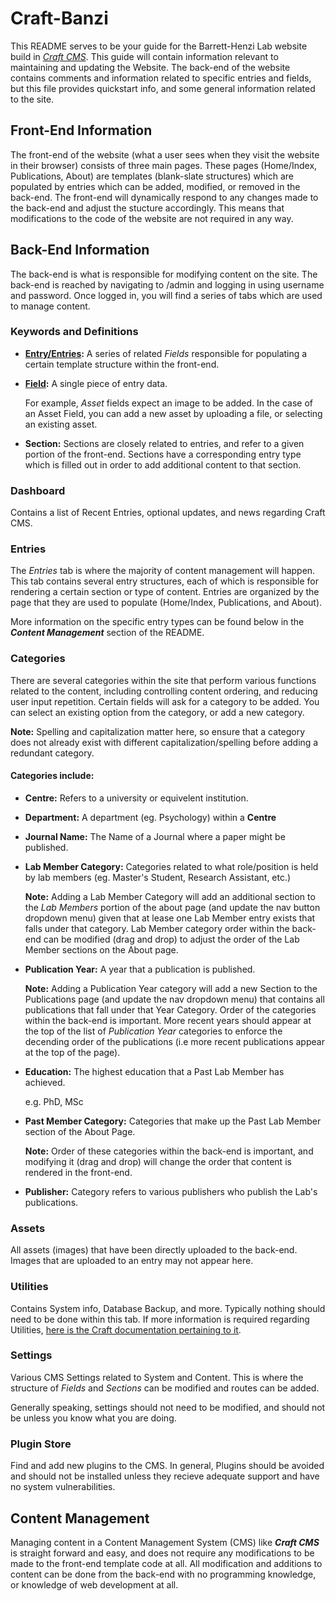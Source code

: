 # Craft-Banzi

This README serves to be your guide for the Barrett-Henzi Lab website build in *[Craft CMS](https://craftcms.com/)*. This guide will contain information relevant to maintaining and updating the Website. The back-end of the website contains comments and information related to specific entries and fields, but this file provides quickstart info, and some general information related to the site.

## Front-End Information

The front-end of the website (what a user sees when they visit the website in their browser) consists of three main pages. These pages (Home/Index, Publications, About) are templates (blank-slate structures) which are populated by entries which can be added, modified, or removed in the back-end. The front-end will dynamically respond to any changes made to the back-end and adjust the stucture accordingly. This means that modifications to the code of the website are not required in any way.

## Back-End Information

The back-end is what is responsible for modifying content on the site. The back-end is reached by navigating to /admin and logging in using username and password. Once logged in, you will find a series of tabs which are used to manage content.

### Keywords and Definitions
- **[Entry/Entries](https://craftcms.com/docs/3.x/entries.html):** A series of related *Fields* responsible for populating a certain template structure within the front-end.
  
- **[Field](https://craftcms.com/docs/3.x/assets-fields.html#settings):** A single piece of entry data. 
  
  For example, *Asset* fields expect an image to be added. In the case of an Asset Field, you can add a new asset by uploading a file, or selecting an existing asset.
  
- **Section:** Sections are closely related to entries, and refer to a given portion of the front-end. Sections have a corresponding entry type which is filled out in order to add additional content to that section.


### Dashboard

Contains a list of Recent Entries, optional updates, and news regarding Craft CMS.

### Entries

The *Entries* tab is where the majority of content management will happen. This tab contains several entry structures, each of which is responsible for rendering a certain section or type of content. Entries are organized by the page that they are used to populate (Home/Index, Publications, and About). 

More information on the specific entry types can be found below in the ***Content Management*** section of the README.

### Categories 

There are several categories within the site that perform various functions related to the content, including controlling content ordering, and reducing user input repetition. Certain fields will ask for a category to be added. You can select an existing option from the category, or add a new category. 

**Note:** Spelling and capitalization matter here, so ensure that a category does not already exist with different capitalization/spelling before adding a redundant category.

#### Categories include:

- **Centre:** Refers to a university or equivelent institution.
- **Department:** A department (eg. Psychology) within a **Centre**
- **Journal Name:** The Name of a Journal where a paper might be published.
- **Lab Member Category:** Categories related to what role/position is held by lab members (eg. Master's Student, Research Assistant, etc.)
  
  **Note:** Adding a Lab Member Category will add an additional section to the *Lab Members* portion of the about page (and update the nav button dropdown menu) given that at lease one Lab Member entry exists that falls under that category. Lab Member category order within the back-end can be modified (drag and drop) to adjust the order of the Lab Member sections on the About page.
  
- **Publication Year:** A year that a publication is published.
  
  **Note:** Adding a Publication Year category will add a new Section to the Publications page (and update the nav dropdown menu) that contains all publications that fall under that Year Category. Order of the categories within the back-end is important. More recent years should appear at the top of the list of *Publication Year* categories to enforce the decending order of the publications (i.e more recent publications appear at the top of the page).
  
- **Education:** The highest education that a Past Lab Member has achieved.

  e.g. PhD, MSc

- **Past Member Category:** Categories that make up the Past Lab Member section of the About Page.

  **Note:** Order of these categories within the back-end is important, and modifying it (drag and drop) will change the order that content is rendered in the front-end.
  
- **Publisher:** Category refers to various publishers who publish the Lab's publications.

### Assets

All assets (images) that have been directly uploaded to the back-end. Images that are uploaded to an entry may not appear here.

### Utilities

Contains System info, Database Backup, and more. Typically nothing should need to be done within this tab. If more information is required regarding Utilities, [here is the Craft documentation pertaining to it](https://craftcms.com/docs/3.x/extend/#modules-vs-plugins).

### Settings

Various CMS Settings related to System and Content. This is where the structure of *Fields* and *Sections* can be modified and routes can be added.

Generally speaking, settings should not need to be modified, and should not be unless you know what you are doing.

### Plugin Store 

Find and add new plugins to the CMS. In general, Plugins should be avoided and should not be installed unless they recieve adequate support and have no system vulnerabilities.

## Content Management

Managing content in a Content Management System (CMS) like ***Craft CMS*** is straight forward and easy, and does not require any modifications to be made to the front-end template code at all. All modification and additions to content can be done from the back-end with no programming knowledge, or knowledge of web development at all.
